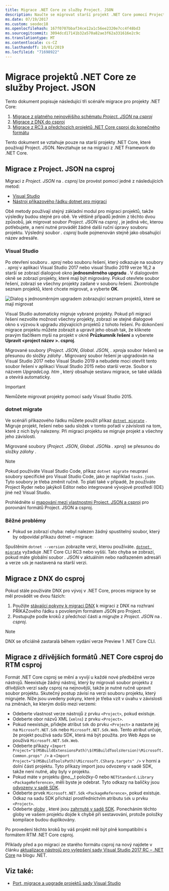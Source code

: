 ```yaml
---
title: Migrace .NET Core ze služby Project. JSON
description: Naučte se migrovat starší projekt .NET Core pomocí Project. JSON.
ms.date: 07/19/2017
ms.custom: seodec18
ms.openlocfilehash: 167f0707bbaf34ce12a1c56ee2320e7cc4f48bd3
ms.sourcegitcommit: 3094dcd17141b32a570a82ae3f62a331616e2c9c
ms.translationtype: MT
ms.contentlocale: cs-CZ
ms.lasthandoff: 10/01/2019
ms.locfileid: "71698922"
---
```

# <a name="migrating-net-core-projects-from-projectjson"></a>Migrace projektů .NET Core ze služby Project. JSON

Tento dokument popisuje následující tři scénáře migrace pro projekty .NET Core:

1. [Migrace z platného nejnovějšího schématu *Project. JSON* na *csproj*](#migration-from-projectjson-to-csproj)
2. [Migrace z DNX do csproj](#migration-from-dnx-to-csproj)
3. [Migrace z RC3 a předchozích projektů .NET Core csproj do konečného formátu](#migration-from-earlier-net-core-csproj-formats-to-rtm-csproj)

Tento dokument se vztahuje pouze na starší projekty .NET Core, které používají Project. JSON. Nevztahuje se na migraci z .NET Framework do .NET Core.

## <a name="migration-from-projectjson-to-csproj"></a>Migrace z Project. JSON na csproj

Migraci z *Project. JSON* na *. csproj* lze provést pomocí jedné z následujících metod:

- [Visual Studio](#visual-studio)
- [Nástroj příkazového řádku dotnet pro migraci](#dotnet-migrate)

Obě metody používají stejný základní modul pro migraci projektů, takže výsledky budou stejné pro obě. Ve většině případů jedním z těchto dvou způsobů, jak migrovat soubor *Project. JSON* na *csproj* , je jediná věc, kterou potřebujete, a není nutné provádět žádné další ruční úpravy souboru projektu. Výsledný soubor *. csproj* bude pojmenován stejně jako obsahující název adresáře.

### <a name="visual-studio"></a>Visual Studio

Po otevření souboru *. xproj* nebo souboru řešení, který odkazuje na soubory *. xproj* v aplikaci Visual Studio 2017 nebo visual Studio 2019 verze 16,2 a starší se zobrazí dialogové okno **jednosměrného upgradu** . V dialogovém okně se zobrazí projekty, které mají být migrovány. Pokud otevřete soubor řešení, zobrazí se všechny projekty zadané v souboru řešení. Zkontrolujte seznam projektů, které chcete migrovat, a vyberte **OK**.

![Dialog s jednosměrným upgradem zobrazující seznam projektů, které se mají migrovat](media/one-way-upgrade.jpg)

Visual Studio automaticky migruje vybrané projekty. Pokud při migraci řešení nezvolíte možnost všechny projekty, zobrazí se stejné dialogové okno s výzvou k upgradu zbývajících projektů z tohoto řešení. Po dokončení migrace projektu můžete zobrazit a upravit jeho obsah tak, že kliknete pravým tlačítkem myši na projekt v okně **Průzkumník řešení** a vyberete **Upravit \<project název >. csproj**.

Migrované soubory (*Project. JSON*, *Global. JSON*, *. xproj*a soubor řešení) se přesunou do složky *zálohy* . Migrovaný soubor řešení je upgradován na Visual Studio 2017 nebo Visual Studio 2019 a nebudete moci otevřít tento soubor řešení v aplikaci Visual Studio 2015 nebo starší verze. Soubor s názvem *UpgradeLog. htm* , který obsahuje sestavu migrace, se také ukládá a otevírá automaticky.

> [!IMPORTANT]
> Nemůžete migrovat projekty pomocí sady Visual Studio 2015.

### <a name="dotnet-migrate"></a>dotnet migrate

Ve scénáři příkazového řádku můžete použít příkaz [`dotnet migrate`](../tools/dotnet-migrate.md) . Migruje projekt, řešení nebo sadu složek v tomto pořadí v závislosti na tom, které z nich byly nalezeny. Při migraci projektu se migruje projekt a všechny jeho závislosti.

Migrované soubory (*Project. JSON*, *Global. JSON*a *. xproj*) se přesunou do složky *zálohy* .

> [!NOTE]
> Pokud používáte Visual Studio Code, příkaz `dotnet migrate` neupraví soubory specifické pro Visual Studio Code, jako je například `tasks.json`. Tyto soubory je třeba změnit ručně.
> To platí také v případě, že používáte Project Ryder nebo jakýkoli Editor nebo integrované vývojové prostředí (IDE) jiné než Visual Studio.

Prohlédněte si [mapování mezi vlastnostmi Project. JSON a csproj](../tools/project-json-to-csproj.md) pro porovnání formátů Project. JSON a csproj.

### <a name="common-issues"></a>Běžné problémy

- Pokud se zobrazí chyba: nebyl nalezen žádný spustitelný soubor, který by odpovídal příkazu dotnet – migrace:

Spuštěním `dotnet --version` zobrazíte verzi, kterou používáte. [`dotnet migrate`](../tools/dotnet-migrate.md) vyžaduje .NET Core CLI RC3 nebo vyšší.
Tato chyba se zobrazí, pokud máte globální soubor *. JSON* v aktuálním nebo nadřazeném adresáři a verze `sdk` je nastavená na starší verzi.

## <a name="migration-from-dnx-to-csproj"></a>Migrace z DNX do csproj

Pokud stále používáte DNX pro vývoj v .NET Core, proces migrace by se měl provádět ve dvou fázích:

1. Použijte [stávající pokyny k migraci DNX](from-dnx.md) k migraci z DNX na rozhraní PŘÍKAZového řádku s povoleným formátem JSON pro Project.
2. Postupujte podle kroků z předchozí části a migrujte z *Project. JSON* na *. csproj*.  

> [!NOTE]
> DNX se oficiálně zastaralá během vydání verze Preview 1 .NET Core CLI.

## <a name="migration-from-earlier-net-core-csproj-formats-to-rtm-csproj"></a>Migrace z dřívějších formátů .NET Core csproj do RTM csproj

Formát .NET Core csproj se mění a vyvíjí u každé nové předběžné verze nástrojů. Neexistuje žádný nástroj, který by migrovali soubor projektu z dřívějších verzí sady csproj na nejnovější, takže je nutné ručně upravit soubor projektu. Skutečný postup závisí na verzi souboru projektu, který migrujete. Níže jsou uvedeny pokyny, které je třeba vzít v úvahu v závislosti na změnách, ke kterým došlo mezi verzemi:

- Odeberte vlastnost verze nástrojů z prvku `<Project>`, pokud existuje.
- Odeberte obor názvů XML (`xmlns`) z prvku `<Project>`.
- Pokud neexistuje, přidejte atribut `Sdk` do prvku `<Project>` a nastavte jej na `Microsoft.NET.Sdk` nebo `Microsoft.NET.Sdk.Web`. Tento atribut určuje, že projekt používá sadu SDK, která má být použita. pro Web Apps se používá `Microsoft.NET.Sdk.Web`.
- Odeberte příkazy `<Import Project="$(MSBuildExtensionsPath)\$(MSBuildToolsVersion)\Microsoft.Common.props" />` a `<Import Project="$(MSBuildToolsPath)\Microsoft.CSharp.targets" />` v horní a dolní části projektu. Tyto příkazy import jsou odvozeny v sadě SDK, takže není nutné, aby byly v projektu.
- Pokud máte v projektu @no__t položky-0 nebo `NETStandard.Library` `<PackageReference>`, měli byste je odebrat. Tyto odkazy na balíčky jsou [odvozeny v sadě SDK](https://aka.ms/sdkimplicitrefs).
- Odeberte prvek `Microsoft.NET.Sdk` `<PackageReference>`, pokud existuje. Odkaz na sadu SDK přichází prostřednictvím atributu `Sdk` u prvku `<Project>`.
- Odeberte [globy](https://en.wikipedia.org/wiki/Glob_(programming)) , které jsou [zahrnuté v sadě SDK](../tools/csproj.md#default-compilation-includes-in-net-core-projects). Ponecháním těchto globy ve vašem projektu dojde k chybě při sestavování, protože položky kompilace budou duplikovány.

Po provedení těchto kroků by váš projekt měl být plně kompatibilní s formátem RTM .NET Core csproj.

Příklady před a po migraci ze starého formátu csproj na nový najdete v článku [aktualizace nástrojů pro vylepšení sady Visual Studio 2017 RC – .NET Core](https://devblogs.microsoft.com/dotnet/updating-visual-studio-2017-rc-net-core-tooling-improvements/) na blogu .NET.

## <a name="see-also"></a>Viz také:

- [Port, migrace a upgrade projektů sady Visual Studio](/visualstudio/porting/port-migrate-and-upgrade-visual-studio-projects)
